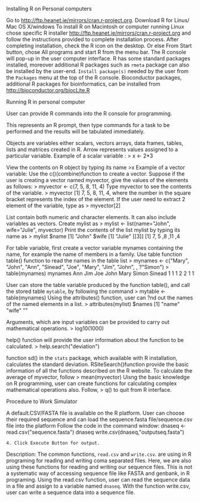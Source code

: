 Installing R on Personal computers
 

 

Go to http://ftp.heanet.ie/mirrors/cran.r-project.org.
 Download R for Linus/ Mac OS X/windows
To install R on Macintosh or computer running Linux chose specific R installer http://ftp.heanet.ie/mirrors/cran.r-project.org and follow the instructions provided to complete installation process.
After completing installation, check the R icon on the desktop.
Or else From Start button, chose All programs and start R from the menu bar.
The R console will pop-up in the user computer interface.
R has some standard packages installed, moreover additional R packages such as `rmeta` package can also be installed by the user-end.
 `Install package(s)` needed by the user from the `Packages` menu at the top of the R console.
Bioconductor packages, additional R packages for bioinformatics, can be installed from http://bioconductor.org/biocLite.R
 

Running R in personal computer
 

User can provide R commands into the R console for programming.
>

This represents an R prompt, then type commands for a task to be performed and the results will be tabulated immediately.

Objects are variables either scalars, vectors arrays, data frames, tables, lists and matrices created in R. Arrow represents values assigned to a particular variable.
        Example of a scalar variable :  > x <- 2*3

View the contents on R object by typing its name >x
 Example of a vector variable: Use the c()(combine)function to create a vector.
Suppose if the user is creating a vector named myvector, give the values of the elements as follows: > myvector <- c(7, 5, 8, 11, 4)
Type myvector to see the contents of the variable.
       > myvector [1] 7, 5, 8, 11, 4, where the number in the square bracket represents the index of the element. If the user need to  extract 2 element of the variable, type as > myvector[2]

List contain both numeric and character elements. It can also include variables as vectors. Create mylist as > mylist <- list(name="John", wife="Julie", myvector)
Print the contents of the list mylist by typing its name as
                   > mylist $name [1] "John"
                   $wife [1] "Julie"
                     [[3]]
                  [1] 7, 5 ,8 ,11 ,4

For table variable, first  create a vector variable mynames containing the name, for example the name of members in a family. Use table function table() function to read the names in the table list
              > mynames <- c("Mary", "John", "Ann", "Sinead", "Joe", "Mary", "Jim", "John",
               , ?"Simon") > table(mynames)
                    mynames
                   Ann Jim Joe John Mary Simon Sinead
                    1 1 1 2 2 1 1

User can store the table variable produced by the function table(), and call the stored table `mytable`, by following the command > mytable <- table(mynames)
Using the attributes() function, user can ?nd out the names of the named elements in a list.
             > attributes(mylist)
              $names
            [1] "name" "wife" ""

Arguments, which are input variables can be provided to carry out mathematical operations.
        > log10(1000)

help() function will provide the user  information about the function to be calculated.
            > help.search("deviation")

function sd() in the `stats` package, which available with R installation, calculates  the standard deviation.
RSiteSearch()function provide the basic information of all the functions described on the R website.
To calculate the average of myvector, follow > mean(myvector)
Uisng the basic knowledge on R programming, user can create functions for calculating complex mathematical operations also.
Follow, > q() to quit from R interface.
 

 

Procedure to Work Simulator
 

A default.CSV/FASTA file is available on the R platform.
User can choose their required sequence and can load the sequence.fasta file/sequence.csv file into the platform
Follow the code in the command window:
              dnaseq <- read.csv("sequence.fasta")
                       dnaseq
            write.csv(dnaseq,"outputseq.fasta")

    4. Click Execute Button for output.  

 

Description: The common functions, `read.csv` and `write.csv`. are using in R programing for reading and writing coma separated files. Here, we are also using these functions for reading and writing our sequence files. This is not a systematic way of accessing sequence file like FASTA and genbank, in R programing. Using the read.csv function, user can read the sequence data in a file and assign to a variable named `dnaseq`. With the function write.csv, user can write a sequence data into a sequence file.